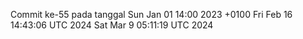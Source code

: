 Commit ke-55 pada tanggal Sun Jan 01 14:00 2023 +0100
Fri Feb 16 14:43:06 UTC 2024
Sat Mar  9 05:11:19 UTC 2024
